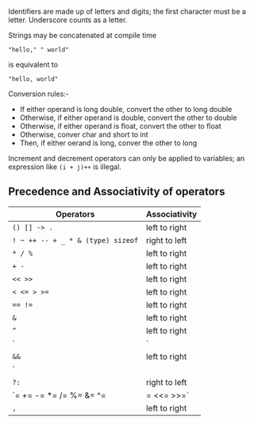 Identifiers are made up of letters and digits; the first character must be a
letter. Underscore counts as a letter.

Strings may be concatenated at compile time
```
"hello," " world"
```
is equivalent to 
```
"hello, world"
```

Conversion rules:-
* If either operand is long double, convert the other to long double
* Otherwise, if either operand is double, convert the other to double
* Otherwise, if either operand is float, convert the other to float
* Otherwise, conver char and short to int
* Then, if either oerand is long, conver the other to long

Increment and decrement operators can only be applied to variables; an
expression like `(i + j)++` is illegal.

## Precedence and Associativity of operators
|				Operators				|	Associativity	|
|				---------				|	-------------	|
| `() [] -> .`							|	left to right	|
| `! ~ ++ -- + _ * & (type) sizeof`		|	right to left	|
| `* / %`								|	left to right	|
| `+ - `								|	left to right	|
| `<< >>`								|	left to right	|
| `< <= > >=`							|	left to right	|
| `== !=`								|	left to right	|
| `&`									|	left to right	|
| `^`									|	left to right	|
| `|`									|	left to right	|
| `&&`									|	left to right	|
| `||`									|	left to right	|
| `?:`									|	right to left	|
| `= += -= *= /= %= &= ^= |= <<= >>=`	|	right to left	|
| `,`									| 	left to right	|
